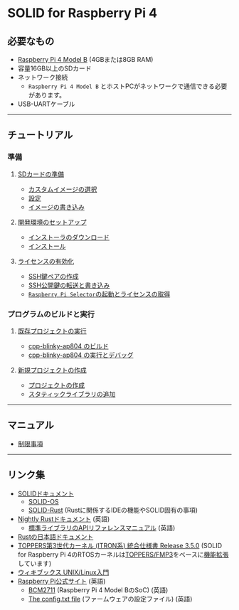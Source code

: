# SOLID for Raspberry Pi 4

## 必要なもの

- [Raspberry Pi 4 Model B](https://www.raspberrypi.com/products/raspberry-pi-4-model-b/) (4GBまたは8GB RAM)
- 容量16GB以上のSDカード
- ネットワーク接続
  - `Raspberry Pi 4 Model B` とホストPCがネットワークで通信できる必要があります。
- USB-UARTケーブル <!-- TODO: UARTの接続方法をどこかに記載する -->

-------

## チュートリアル

### 準備
1. [SDカードの準備](doc/flashing-sd-card.md)
   - [カスタムイメージの選択](doc/flashing-sd-card.md#カスタムイメージの選択)
   - [設定](doc/flashing-sd-card.md#設定)
   - [イメージの書き込み](doc/flashing-sd-card.md#イメージの書き込み)

2. [開発環境のセットアップ](doc/setup-devenv.md)
   - [インストーラのダウンロード](doc/setup-devenv.md#インストーラのダウンロード)
   - [インストール](doc/setup-devenv.md#インストール)

3. [ライセンスの有効化](doc/license.md)
   - [SSH鍵ペアの作成](doc/license.md#SSH鍵ペアの作成)
   - [SSH公開鍵の転送と書き込み](doc/license.md#SSH公開鍵の転送と書き込み)
   - [`Raspberry Pi Selector`の起動とライセンスの取得](doc/license.md#raspberry-pi-selectorの起動とライセンスの取得)

### プログラムのビルドと実行

1. [既存プロジェクトの実行](doc/running-sample-program.md)
   - [cpp-blinky-ap804 のビルド](doc/running-sample-program.md#cpp-blinky-ap804-のビルド)
   - [cpp-blinky-ap804 の実行とデバッグ](doc/running-sample-program.md#cpp-blinky-ap804-の実行とデバッグ)

2. [新規プロジェクトの作成](doc/build-and-run-newproject.md)
   - [プロジェクトの作成](doc/build-and-run-newproject.md#プロジェクトの作成)
   - [スタティックライブラリの追加](doc/add-static-library.md#スタティックライブラリの追加)

-------

## マニュアル

- [制限事項](doc/limitations.md)

-------

## リンク集

- [SOLIDドキュメント](http://solid.kmckk.com/doc/skit/current/index.html)
   - [SOLID-OS](http://solid.kmckk.com/doc/skit/current/os/index.html)
   - [SOLID-Rust](http://solid.kmckk.com/doc/skit/current/solid_rust/rust.html) (Rustに関係するIDEの機能やSOLID固有の事項)
- [Nightly Rustドキュメント](https://doc.rust-lang.org/nightly/) (英語)
   - [標準ライブラリのAPIリファレンスマニュアル](https://doc.rust-lang.org/nightly/std/index.html) (英語)
- [Rustの日本語ドキュメント](https://doc.rust-jp.rs/)
- [TOPPERS第3世代カーネル (ITRON系) 統合仕様書 Release 3.5.0](https://toppers.jp/docs/tech/tgki_spec-350.pdf) (SOLID for Raspberry Pi 4のRTOSカーネルは[TOPPERS/FMP3](https://toppers.jp/fmp3-kernel.html)をベースに[機能拡張](http://solid.kmckk.com/doc/skit/current/os/kernel/api_spec.html#toppers)しています)
- [ウィキブックス UNIX/Linux入門](https://ja.wikibooks.org/wiki/UNIX/Linux%E5%85%A5%E9%96%80)
- [Raspberry Pi公式サイト](https://www.raspberrypi.com/) (英語)
   - [BCM2711](https://www.raspberrypi.com/documentation/computers/processors.html#bcm2711) (Raspberry Pi 4 Model BのSoC) (英語)
   - [The config.txt file](https://www.raspberrypi.com/documentation/computers/config_txt.html#what-is-config-txt) (ファームウェアの設定ファイル) (英語)
